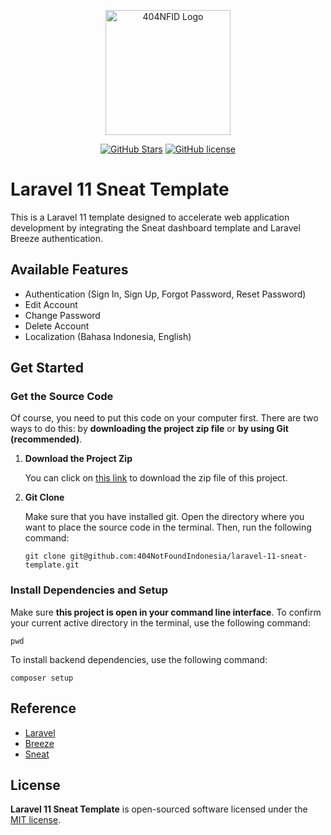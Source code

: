 <div align="center">
    <p>
        <a href="https://github.com/404NotFoundIndonesia/" target="_blank">
            <img src="https://avatars.githubusercontent.com/u/87377917?s=200&v=4" width="200" alt="404NFID Logo">
        </a>
    </p>

 [![GitHub Stars](https://img.shields.io/github/stars/404NotFoundIndonesia/laravel-11-sneat-template.svg)](https://github.com/404NotFoundIndonesia/laravel-11-sneat-template/stargazers)
 [![GitHub license](https://img.shields.io/github/license/404NotFoundIndonesia/laravel-11-sneat-template)](https://github.com/404NotFoundIndonesia/laravel-11-sneat-template/blob/main/LICENSE)
 
</div>

# Laravel 11 Sneat Template

This is a Laravel 11 template designed to accelerate web application development by integrating the Sneat dashboard template and Laravel Breeze authentication.

## Available Features

- Authentication (Sign In, Sign Up, Forgot Password, Reset Password)
- Edit Account
- Change Password
- Delete Account
- Localization (Bahasa Indonesia, English)


## Get Started

### Get the Source Code
Of course, you need to put this code on your computer first. There are two ways to do this: by __downloading the project zip file__ or __by using Git (recommended)__.

1. **Download the Project Zip**

    You can click on [this link](https://github.com/404NotFoundIndonesia/laravel-11-sneat-template/archive/refs/heads/main.zip) to download the zip file of this project.

2. **Git Clone**

    Make sure that you have installed git. Open the directory where you want to place the source code in the terminal. Then, run the following command:
    ```shell
    git clone git@github.com:404NotFoundIndonesia/laravel-11-sneat-template.git
    ```

### Install Dependencies and Setup

Make sure __this project is open in your command line interface__. To confirm your current active directory in the terminal, use the following command: 
```shell
pwd
```

To install backend dependencies, use the following command:
```shell
composer setup
```

## Reference

- [Laravel](https://github.com/laravel/laravel)
- [Breeze](https://github.com/laravel/breeze)
- [Sneat](https://github.com/themeselection/sneat-bootstrap-html-admin-template-free)

## License

__Laravel 11 Sneat Template__ is open-sourced software licensed under the [MIT license](https://github.com/404NotFoundIndonesia/laravel-11-sneat-template?tab=MIT-1-ov-file).
